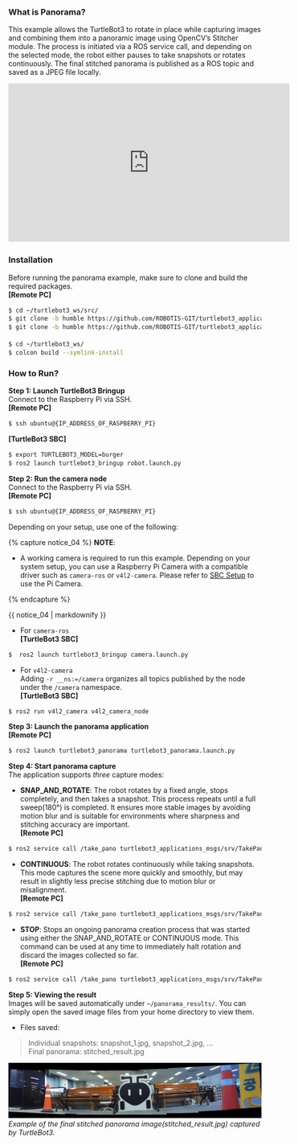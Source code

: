 
### **What is Panorama?**  
This example allows the TurtleBot3 to rotate in place while capturing images and combining them into a panoramic image using OpenCV’s Stitcher module. The process is initiated via a ROS service call, and depending on the selected mode, the robot either pauses to take snapshots or rotates continuously. The final stitched panorama is published as a ROS topic and saved as a JPEG file locally.  
<iframe width="560" height="315" src="https://www.youtube.com/embed/hsi4WSZwX_c" frameborder="0" allowfullscreen></iframe>  

### **Installation**
Before running the panorama example, make sure to clone and build the required packages.  
**[Remote PC]**  
```bash
$ cd ~/turtlebot3_ws/src/
$ git clone -b humble https://github.com/ROBOTIS-GIT/turtlebot3_applications.git
$ git clone -b humble https://github.com/ROBOTIS-GIT/turtlebot3_applications_msgs.git

$ cd ~/turtlebot3_ws/
$ colcon build --symlink-install
```  

### **How to Run?**

**Step 1: Launch TurtleBot3 Bringup**  
Connect to the Raspberry Pi via SSH.  
**[Remote PC]**  
```bash
$ ssh ubuntu@{IP_ADDRESS_OF_RASPBERRY_PI}
```
**[TurtleBot3 SBC]**  
```bash
$ export TURTLEBOT3_MODEL=burger
$ ros2 launch turtlebot3_bringup robot.launch.py
```

**Step 2: Run the camera node**   
Connect to the Raspberry Pi via SSH.  
**[Remote PC]**  
```bash
$ ssh ubuntu@{IP_ADDRESS_OF_RASPBERRY_PI}
```
Depending on your setup, use one of the following:  

{% capture notice_04 %}
**NOTE**:
- A working camera is required to run this example. Depending on your system setup, you can use a Raspberry Pi Camera with a compatible driver such as `camera-ros` or `v4l2-camera`. Please refer to [SBC Setup](/docs/en/platform/turtlebot3/sbc_setup/#raspberry-pi-camera) to use the Pi Camera.    

{% endcapture %}
<div class="notice--info">{{ notice_04 | markdownify }}</div>

- For `camera-ros`  
**[TurtleBot3 SBC]**  
```bash
$  ros2 launch turtlebot3_bringup camera.launch.py
```
- For `v4l2-camera`  
Adding `-r __ns:=/camera` organizes all topics published by the node under the `/camera` namespace.   
**[TurtleBot3 SBC]**  
```bash
$ ros2 run v4l2_camera v4l2_camera_node
```

**Step 3:  Launch the panorama application**  
**[Remote PC]**  
```bash
$ ros2 launch turtlebot3_panorama turtlebot3_panorama.launch.py
```

**Step 4: Start panorama capture**  
The application supports *three* capture modes:  

- **SNAP_AND_ROTATE**: The robot rotates by a fixed angle, stops completely, and then takes a snapshot. This process repeats until a full sweep(180°) is completed. It ensures more stable images by avoiding motion blur and is suitable for environments where sharpness and stitching accuracy are important.  
**[Remote PC]**  
```bash
$ ros2 service call /take_pano turtlebot3_applications_msgs/srv/TakePanorama "{mode: 0}"
```

- **CONTINUOUS**: The robot rotates continuously while taking snapshots. This mode captures the scene more quickly and smoothly, but may result in slightly less precise stitching due to motion blur or misalignment.   
**[Remote PC]**  
```bash
$ ros2 service call /take_pano turtlebot3_applications_msgs/srv/TakePanorama "{mode: 1}"
```

- **STOP**: Stops an ongoing panorama creation process that was started using either the SNAP_AND_ROTATE or CONTINUOUS mode. This command can be used at any time to immediately halt rotation and discard the images collected so far.  
**[Remote PC]**  
```bash
$ ros2 service call /take_pano turtlebot3_applications_msgs/srv/TakePanorama "{mode: 2}"
```

**Step 5: Viewing the result**  
Images will be saved automatically under `~/panorama_results/`. You can simply open the saved image files from your home directory to view them.  
- Files saved:  
> Individual snapshots: snapshot_1.jpg, snapshot_2.jpg, ...  
> Final panorama: stitched_result.jpg  

  ![](/assets/images/platform/turtlebot3/application/panorama_stitched_result.jpg)
  *Example of the final stitched panorama image(stitched_result.jpg) captured by TurtleBot3.*